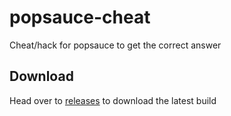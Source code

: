 # popsauce-cheat
Cheat/hack for popsauce to get the correct answer

## Download
Head over to [releases](https://github.com/joseph-gerald/popsauce-cheat/releases/) to download the latest build
